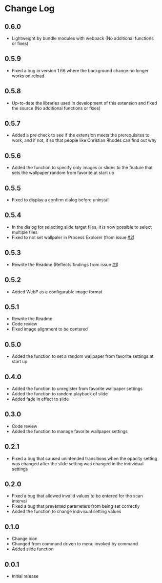 # Change Log

## 0.6.0
 - Lightweight by bundle modules with webpack (No additional functions or fixes)

## 0.5.9
 - Fixed a bug in version 1.66 where the background change no longer works on reload

## 0.5.8
 - Up-to-date the libraries used in development of this extension and fixed the source (No additional functions or fixes)

## 0.5.7
 - Added a pre check to see if the extension meets the prerequisites to work, and if not, it so that people like Christian Rhodes can find out why

## 0.5.6
 - Added the function to specify only images or slides to the feature that sets the wallpaper random from favorite at start up

## 0.5.5
 - Fixed to display a confirm dialog before uninstall

## 0.5.4
 - In the dialog for selecting slide target files, it is now possible to select multiple files
 - Fixed to not set wallpaler in Process Explorer (from issue [#2](https://github.com/Angelmaneuver/wallpaper-setting/issues/2))

## 0.5.3
 - Rewrite the Readme (Reflects findings from issue [#1](https://github.com/Angelmaneuver/wallpaper-setting/issues/1))

## 0.5.2
 - Added WebP as a configurable image format

## 0.5.1
- Rewrite the Readme
- Code review
- Fixed image alignment to be centered

## 0.5.0
- Added the function to set a random wallpaper from favorite settings at start up

## 0.4.0
- Added the function to unregister from favorite wallpaper settings
- Added the function to random playback of slide
- Added fade in effect to slide

## 0.3.0
- Code review
- Added the function to manage favorite wallpaper settings

## 0.2.1
- Fixed a bug that caused unintended transitions when the opacity setting was changed after the slide setting was changed in the individual settings

## 0.2.0
- Fixed a bug that allowed invalid values to be entered for the scan interval
- Fixed a bug that prevented parameters from being set correctly
- Added the function to change indivisual setting values

## 0.1.0
- Change icon
- Changed from command driven to menu invoked by command
- Added slide function

## 0.0.1

- Initial release
